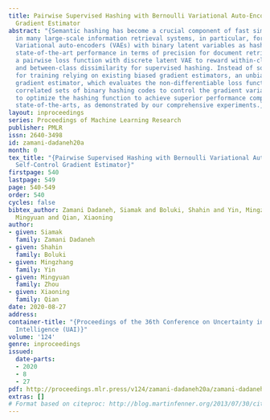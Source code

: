 ```yaml
---
title: Pairwise Supervised Hashing with Bernoulli Variational Auto-Encoder and Self-Control
  Gradient Estimator
abstract: "{Semantic hashing has become a crucial component of fast similarity search
  in many large-scale information retrieval systems, in particular, for text data.
  Variational auto-encoders (VAEs) with binary latent variables as hashing codes provide
  state-of-the-art performance in terms of precision for document retrieval. We propose
  a pairwise loss function with discrete latent VAE to reward within-class similarity
  and between-class dissimilarity for supervised hashing. Instead of solving the optimization
  for training relying on existing biased gradient estimators, an unbiased, low-variance
  gradient estimator, which evaluates the non-differentiable loss function over two
  correlated sets of binary hashing codes to control the gradient variance, is adopted
  to optimize the hashing function to achieve superior performance compared to the
  state-of-the-arts, as demonstrated by our comprehensive experiments.}"
layout: inproceedings
series: Proceedings of Machine Learning Research
publisher: PMLR
issn: 2640-3498
id: zamani-dadaneh20a
month: 0
tex_title: "{Pairwise Supervised Hashing with Bernoulli Variational Auto-Encoder and
  Self-Control Gradient Estimator}"
firstpage: 540
lastpage: 549
page: 540-549
order: 540
cycles: false
bibtex_author: Zamani Dadaneh, Siamak and Boluki, Shahin and Yin, Mingzhang and Zhou,
  Mingyuan and Qian, Xiaoning
author:
- given: Siamak
  family: Zamani Dadaneh
- given: Shahin
  family: Boluki
- given: Mingzhang
  family: Yin
- given: Mingyuan
  family: Zhou
- given: Xiaoning
  family: Qian
date: 2020-08-27
address: 
container-title: "{Proceedings of the 36th Conference on Uncertainty in Artificial
  Intelligence (UAI)}"
volume: '124'
genre: inproceedings
issued:
  date-parts:
  - 2020
  - 8
  - 27
pdf: http://proceedings.mlr.press/v124/zamani-dadaneh20a/zamani-dadaneh20a.pdf
extras: []
# Format based on citeproc: http://blog.martinfenner.org/2013/07/30/citeproc-yaml-for-bibliographies/
---
```

